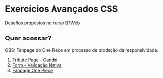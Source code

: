 <h1>Exercícios Avançados CSS</h1>

Desafios propostos no curso B7Web

<h2>Quer acessar?</h2>

OBS: Fanpage do One Piece em processo de produção da responsividade.

<ol>
  <li><a href="https://adoring-wiles-a257af.netlify.app">Tribute Page - Gandhi</a></li>
  <li><a href="https://loquacious-malasada-da1459.netlify.app/">Form - Validação Nativa</a></li>
  <li><a href="https://capable-lolly-55821f.netlify.app/">Fanpage One Piece</a></li>
</ol>